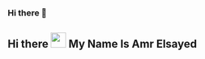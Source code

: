 ### Hi there 👋

## Hi there <img src="https://raw.githubusercontent.com/MartinHeinz/MartinHeinz/master/wave.gif" width="30px"> My Name Is Amr Elsayed
